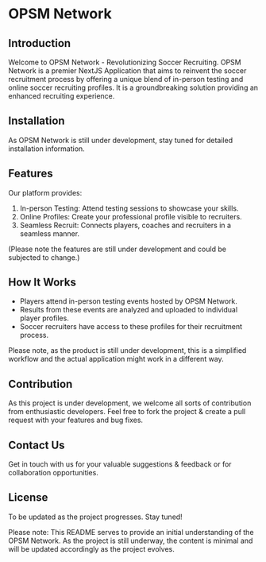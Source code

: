 # OPSM Network

## Introduction

Welcome to OPSM Network - Revolutionizing Soccer Recruiting. OPSM Network is a premier NextJS Application that aims to reinvent the soccer recruitment process by offering a unique blend of in-person testing and online soccer recruiting profiles. It is a groundbreaking solution providing an enhanced recruiting experience.

## Installation

As OPSM Network is still under development, stay tuned for detailed installation information.

## Features

Our platform provides:

1. In-person Testing: Attend testing sessions to showcase your skills.
2. Online Profiles: Create your professional profile visible to recruiters.
3. Seamless Recruit: Connects players, coaches and recruiters in a seamless manner.

(Please note the features are still under development and could be subjected to change.)

## How It Works

- Players attend in-person testing events hosted by OPSM Network.
- Results from these events are analyzed and uploaded to individual player profiles.
- Soccer recruiters have access to these profiles for their recruitment process.

Please note, as the product is still under development, this is a simplified workflow and the actual application might work in a different way.

## Contribution

As this project is under development, we welcome all sorts of contribution from enthusiastic developers. Feel free to fork the project & create a pull request with your features and bug fixes.

## Contact Us

Get in touch with us for your valuable suggestions & feedback or for collaboration opportunities.

## License

To be updated as the project progresses. Stay tuned!

Please note: This README serves to provide an initial understanding of the OPSM Network. As the project is still underway, the content is minimal and will be updated accordingly as the project evolves.
